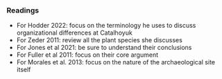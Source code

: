### Readings
 - For Hodder 2022: focus on the terminology he uses to discuss organizational differences at Catalhoyuk
 - For Zeder 2011: review all the plant species she discusses
 - For Jones et al 2021: be sure to understand their conclusions
 - For Fuller et al 2011: focus on their core argument
 - For Morales et al. 2013: focus on the nature of the archaeological site itself
